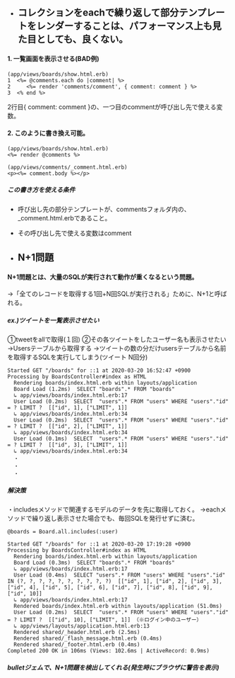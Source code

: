 - ## コレクションをeachで繰り返して部分テンプレートをレンダーすることは、パフォーマンス上も見た目としても、良くない。
#### 1. 一覧画面を表示させる(BAD例)
```
(app/views/boards/show.html.erb)
1  <%= @comments.each do |comment| %>
2     <%= render 'comments/comment', { comment: comment } %>
3  <% end %>
```
2行目{ comment: comment }の、一つ目のcommentが呼び出し先で使える変数。

#### 2. このように書き換え可能。
```
(app/views/boards/show.html.erb)
<%= render @comments %>
```

```
(app/views/comments/_comment.html.erb)
<p><%= comment.body %></p>
```

##### この書き方を使える条件
- 呼び出し先の部分テンプレートが、commentsフォルダ内の、_comment.html.erbであること。
- その呼び出し先で使える変数はcomment

- ## N+1問題
#### N+1問題とは、大量のSQLが実行されて動作が重くなるという問題。
→「全てのレコードを取得する1回+N回SQLが実行される」ために、N+1と呼ばれる。

##### ex.)ツイートを一覧表示させたい
①tweetをallで取得(１回)
②その各ツイートをしたユーザー名も表示させたい
→Usersテーブルから取得する
→ツイートの数の分だけusersテーブルから名前を取得するSQLを実行してしまう(ツイート N回分)
```
Started GET "/boards" for ::1 at 2020-03-20 16:52:47 +0900
Processing by BoardsController#index as HTML
  Rendering boards/index.html.erb within layouts/application
  Board Load (1.2ms)  SELECT "boards".* FROM "boards"
  ↳ app/views/boards/index.html.erb:17
  User Load (0.2ms)  SELECT  "users".* FROM "users" WHERE "users"."id" = ? LIMIT ?  [["id", 1], ["LIMIT", 1]]
  ↳ app/views/boards/index.html.erb:34
  User Load (0.2ms)  SELECT  "users".* FROM "users" WHERE "users"."id" = ? LIMIT ?  [["id", 2], ["LIMIT", 1]]
  ↳ app/views/boards/index.html.erb:34
  User Load (0.1ms)  SELECT  "users".* FROM "users" WHERE "users"."id" = ? LIMIT ?  [["id", 3], ["LIMIT", 1]]
  ↳ app/views/boards/index.html.erb:34
  ・
  ・
  ・
```
##### 解決策
・includesメソッドで関連するモデルのデータを先に取得しておく。
→eachメソッドで繰り返し表示させた場合でも、毎回SQLを発行せずに済む。
```
@boards = Board.all.includes(:user)
```
```
Started GET "/boards" for ::1 at 2020-03-20 17:19:28 +0900
Processing by BoardsController#index as HTML
  Rendering boards/index.html.erb within layouts/application
  Board Load (0.3ms)  SELECT "boards".* FROM "boards"
  ↳ app/views/boards/index.html.erb:17
  User Load (0.4ms)  SELECT "users".* FROM "users" WHERE "users"."id" IN (?, ?, ?, ?, ?, ?, ?, ?, ?, ?)  [["id", 1], ["id", 2], ["id", 3], ["id", 4], ["id", 5], ["id", 6], ["id", 7], ["id", 8], ["id", 9], ["id", 10]]
  ↳ app/views/boards/index.html.erb:17
  Rendered boards/index.html.erb within layouts/application (51.0ms)
  User Load (0.2ms)  SELECT  "users".* FROM "users" WHERE "users"."id" = ? LIMIT ?  [["id", 10], ["LIMIT", 1]] （※ログイン中のユーザー）
  ↳ app/views/layouts/application.html.erb:13
  Rendered shared/_header.html.erb (2.5ms)
  Rendered shared/_flash_message.html.erb (0.4ms)
  Rendered shared/_footer.html.erb (0.4ms)
Completed 200 OK in 106ms (Views: 102.6ms | ActiveRecord: 0.9ms)
```
##### bulletジェムで、N+1問題を検出してくれる(発生時にブラウザに警告を表示)
